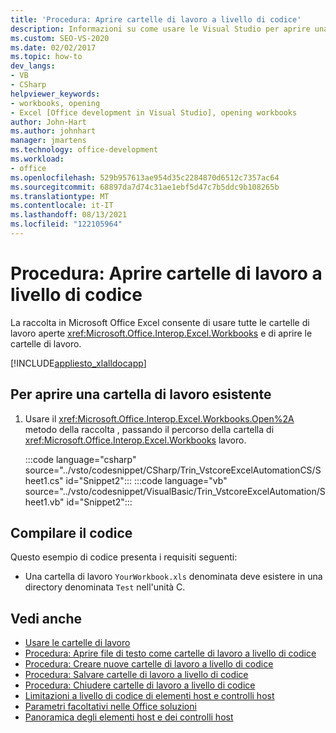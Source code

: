 ```yaml
---
title: 'Procedura: Aprire cartelle di lavoro a livello di codice'
description: Informazioni su come usare le Visual Studio per aprire una cartella di lavoro di Microsoft Excel a livello di codice o usare una cartella di lavoro esistente.
ms.custom: SEO-VS-2020
ms.date: 02/02/2017
ms.topic: how-to
dev_langs:
- VB
- CSharp
helpviewer_keywords:
- workbooks, opening
- Excel [Office development in Visual Studio], opening workbooks
author: John-Hart
ms.author: johnhart
manager: jmartens
ms.technology: office-development
ms.workload:
- office
ms.openlocfilehash: 529b957613ae954d35c2284870d6512c7357ac64
ms.sourcegitcommit: 68897da7d74c31ae1ebf5d47c7b5ddc9b108265b
ms.translationtype: MT
ms.contentlocale: it-IT
ms.lasthandoff: 08/13/2021
ms.locfileid: "122105964"
---
```

# <a name="how-to-programmatically-open-workbooks"></a>Procedura: Aprire cartelle di lavoro a livello di codice
  La raccolta in Microsoft Office Excel consente di usare tutte le cartelle di lavoro aperte <xref:Microsoft.Office.Interop.Excel.Workbooks> e di aprire le cartelle di lavoro.

 [!INCLUDE[appliesto_xlalldocapp](../vsto/includes/appliesto-xlalldocapp-md.md)]

## <a name="to-open-an-existing-workbook"></a>Per aprire una cartella di lavoro esistente

1. Usare il <xref:Microsoft.Office.Interop.Excel.Workbooks.Open%2A> metodo della raccolta , passando il percorso della cartella di <xref:Microsoft.Office.Interop.Excel.Workbooks> lavoro.

     :::code language="csharp" source="../vsto/codesnippet/CSharp/Trin_VstcoreExcelAutomationCS/Sheet1.cs" id="Snippet2":::
     :::code language="vb" source="../vsto/codesnippet/VisualBasic/Trin_VstcoreExcelAutomation/Sheet1.vb" id="Snippet2":::

## <a name="compile-the-code"></a>Compilare il codice
 Questo esempio di codice presenta i requisiti seguenti:

- Una cartella di lavoro `YourWorkbook.xls` denominata deve esistere in una directory denominata `Test` nell'unità C.

## <a name="see-also"></a>Vedi anche
- [Usare le cartelle di lavoro](../vsto/working-with-workbooks.md)
- [Procedura: Aprire file di testo come cartelle di lavoro a livello di codice](../vsto/how-to-programmatically-open-text-files-as-workbooks.md)
- [Procedura: Creare nuove cartelle di lavoro a livello di codice](../vsto/how-to-programmatically-create-new-workbooks.md)
- [Procedura: Salvare cartelle di lavoro a livello di codice](../vsto/how-to-programmatically-save-workbooks.md)
- [Procedura: Chiudere cartelle di lavoro a livello di codice](../vsto/how-to-programmatically-close-workbooks.md)
- [Limitazioni a livello di codice di elementi host e controlli host](../vsto/programmatic-limitations-of-host-items-and-host-controls.md)
- [Parametri facoltativi nelle Office soluzioni](../vsto/optional-parameters-in-office-solutions.md)
- [Panoramica degli elementi host e dei controlli host](../vsto/host-items-and-host-controls-overview.md)
